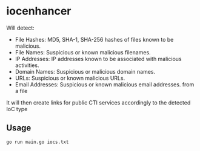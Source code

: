 # iocenhancer

Will detect:
- File Hashes: MD5, SHA-1, SHA-256 hashes of files known to be malicious.
- File Names: Suspicious or known malicious filenames.
- IP Addresses: IP addresses known to be associated with malicious activities.
- Domain Names: Suspicious or malicious domain names.
- URLs: Suspicious or known malicious URLs.
- Email Addresses: Suspicious or known malicious email addresses.
from a file

It will then create links for public CTI services accordingly to the detected IoC type

## Usage

```sh
go run main.go iocs.txt
```
